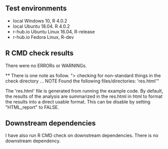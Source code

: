 ## Test environments
* local Windows 10, R 4.0.2
* local Ubuntu 18.04. R 4.0.2
* r-hub.io Ubuntu Linux 16.04, R-release
* r-hub.io Fedora Linux, R-dev

## R CMD check results
There were no ERRORs or WARNINGs. 

** There is one note as follow.
"> checking for non-standard things in the check directory ... NOTE
  Found the following files/directories:
    'res.html'"

The 'res.html' file is generated from running the example code. By default, the results of the analysis are summarized in the res.html in html to format the results into a direct usable format. This can be disable by setting "HTML_report" to FALSE. 

## Downstream dependencies
I have also run R CMD check on downstream dependencies. There is no downstream dependency.
